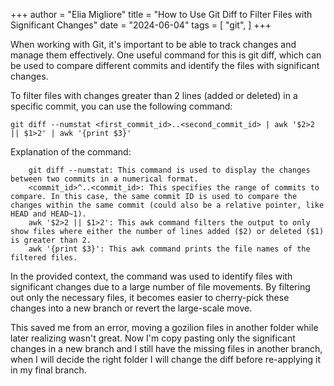 +++
author = "Elia Migliore"
title = "How to Use Git Diff to Filter Files with Significant Changes"
date = "2024-06-04"
tags = [
    "git",
]
+++

When working with Git, it's important to be able to track changes and manage them effectively. One useful command for this is git diff, which can be used to compare different commits and identify the files with significant changes.

To filter files with changes greater than 2 lines (added or deleted) in a specific commit, you can use the following command:

`git diff --numstat <first_commit_id>..<second_commit_id> | awk '$2>2 || $1>2' | awk '{print $3}'`

Explanation of the command:

```
    git diff --numstat: This command is used to display the changes between two commits in a numerical format.
    <commit_id>^..<commit_id>: This specifies the range of commits to compare. In this case, the same commit ID is used to compare the changes within the same commit (could also be a relative pointer, like HEAD and HEAD~1).
    awk '$2>2 || $1>2': This awk command filters the output to only show files where either the number of lines added ($2) or deleted ($1) is greater than 2.
    awk '{print $3}': This awk command prints the file names of the filtered files.
```
In the provided context, the command was used to identify files with significant changes due to a large number of file movements.
By filtering out only the necessary files, it becomes easier to cherry-pick these changes into a new branch or revert the large-scale move.

This saved me from an error, moving a gozilion files in another folder while later realizing wasn't great. Now I'm copy pasting only the significant changes in a new branch and I still have the missing files in another branch, when I will decide the right folder I will change the diff before re-applying it in my final branch.